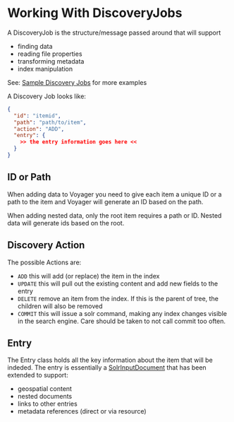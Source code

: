 Working With DiscoveryJobs
==========================

A DiscoveryJob is the structure/message passed around that will support
 * finding data
 * reading file properties
 * transforming metadata
 * index manipulation

See: [Sample Discovery Jobs](discoveryjob-examples.md) for more examples

A Discovery Job looks like:
```json
{
  "id": "itemid",
  "path": "path/to/item",
  "action": "ADD",
  "entry": {
    >> the entry information goes here <<
  }
}
```

ID or Path
----------
When adding data to Voyager you need to give each item a unique ID or a path to the item and Voyager will generate an ID based on the path.

When adding nested data, only the root item requires a path or ID.  Nested data will generate ids based on the root.


Discovery Action
----------------

The possible Actions are:

  * `ADD` this will add (or replace) the item in the index
  * `UPDATE` this will pull out the existing content and add new fields to the entry
  * `DELETE` remove an item from the index.  If this is the parent of tree, the children will also be removed
  * `COMMIT` this will issue a solr [<commit/>](http://wiki.apache.org/solr/UpdateXmlMessages#A.22commit.22_and_.22optimize.22) command, making any index changes visible in the search engine.  Care should be taken to not call commit too often.


Entry
------
The Entry class holds all the key information about the item that will be indeded.  The entry is essentially a
[SolrInputDocument](http://svn.apache.org/repos/asf/lucene/dev/trunk/solr/solrj/src/java/org/apache/solr/common/SolrInputDocument.java) that has been extended to support:
  * geospatial content
  * nested documents
  * links to other entries
  * metadata references (direct or via resource)

























